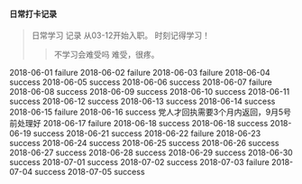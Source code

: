 #### 日常打卡记录
> 日常学习 记录 从03-12开始入职。 时刻记得学习！
>> 不学习会难受吗 难受，很疼。

2018-06-01 failure
2018-06-02 failure
2018-06-03 failure
2018-06-04 success
2018-06-05 success
2018-06-06 success
2018-06-07 failure
2018-06-08 success
2018-06-09 success
2018-06-10 success
2018-06-11 success
2018-06-12 success
2018-06-13 success
2018-06-14 success
2018-06-15 failure
2018-06-16 success 党人才回执需要3个月内返回，9月5号前处理好
2018-06-17 failure
2018-06-18 success
2018-06-18 success
2018-06-19 success
2018-06-21 success
2018-06-22 failure
2018-06-23 success
2018-06-24 success
2018-06-25 success
2018-06-26 success
2018-06-27 success
2018-06-28 success
2018-06-29 success
2018-06-30 success
2018-07-01 success
2018-07-02 success
2018-07-03 failure
2018-07-04 success
2018-07-05 success
